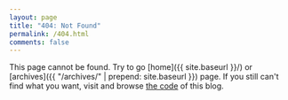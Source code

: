 ```yaml
---
layout: page
title: "404: Not Found"
permalink: /404.html
comments: false
---
```


This page cannot be found. Try to go [home]({{ site.baseurl }}/) or
[archives]({{ "/archives/" | prepend: site.baseurl }}) page. If you still can't
find what you want, visit and browse
[the code](https://github.com/yous/yous.github.io) of this blog.
